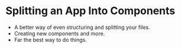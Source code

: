 # Splitting an App Into Components
- A better way of even structuring and splitting your files.
- Creating new components and more.
- Far the best way to do things. 